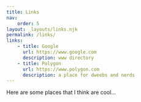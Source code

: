 ```yaml
---
title: Links
nav:
    order: 5
layout: _layouts/links.njk
permalink: /links/
links:
    - title: Google
      url: https://www.google.com
      description: www directory
    - title: Polygon
      url: https://www.polygon.com
      description: a place for dweebs and nerds
---
```


Here are some places that I think are cool...
